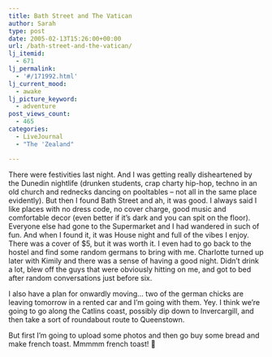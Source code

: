 ```yaml
---
title: Bath Street and The Vatican
author: Sarah
type: post
date: 2005-02-13T15:26:00+00:00
url: /bath-street-and-the-vatican/
lj_itemid:
  - 671
lj_permalink:
  - '#/171992.html'
lj_current_mood:
  - awake
lj_picture_keyword:
  - adventure
post_views_count:
  - 465
categories:
  - LiveJournal
  - "The 'Zealand"

---
```

There were festivities last night. And I was getting really disheartened by the Dunedin nightlife (drunken students, crap charty hip-hop, techno in an old church and rednecks dancing on pooltables &#8211; not all in the same place evidently). But then I found Bath Street and ah, it was good. I always said I like places with no dress code, no cover charge, good music and comfortable decor (even better if it&#8217;s dark and you can spit on the floor). Everyone else had gone to the Supermarket and I had wandered in such of fun. And when I found it, it was House night and full of the vibes I enjoy. There was a cover of $5, but it was worth it. I even had to go back to the hostel and find some random germans to bring with me. Charlotte turned up later with Kimily and there was a sense of having a good night. Didn&#8217;t drink a lot, blew off the guys that were obviously hitting on me, and got to bed after random conversations just before six.
  
I also have a plan for onwardly moving&#8230; two of the german chicks are leaving tomorrow in a rented car and I&#8217;m going with them. Yey. I think we&#8217;re going to go along the Catlins coast, possibly dip down to Invercargill, and then take a sort of roundabout route to Queenstown.
  
But first I&#8217;m going to upload some photos and then go buy some bread and make french toast. Mmmmm french toast! 🙂